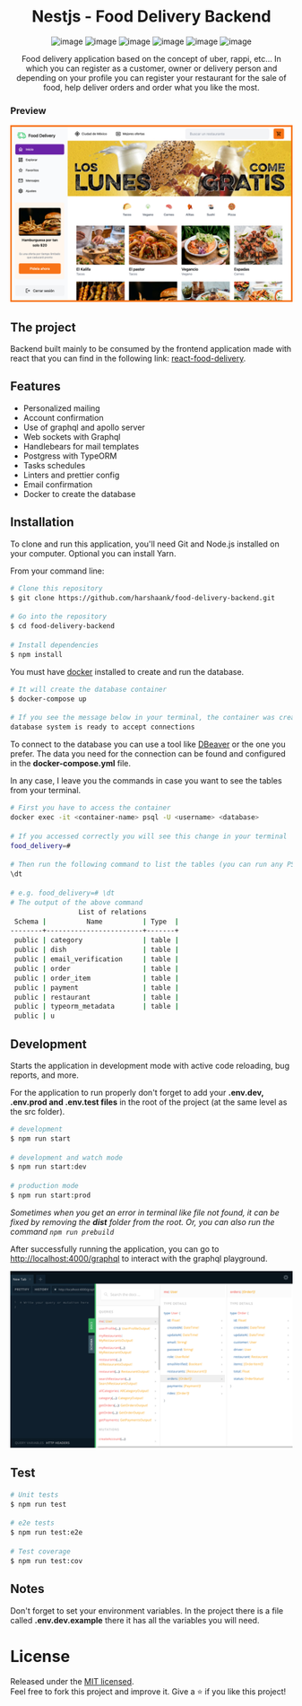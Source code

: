 <div align="center">
  <h1>Nestjs - Food Delivery Backend</h1>

![image](https://img.shields.io/badge/nestjs-E0234E?style=for-the-badge&logo=nestjs&logoColor=white)
![image](https://img.shields.io/badge/GraphQl-E10098?style=for-the-badge&logo=graphql&logoColor=white)
![image](https://img.shields.io/badge/Handlebars.js-f0772b?style=for-the-badge&logo=handlebarsdotjs&logoColor=black)
![image](https://img.shields.io/badge/JWT-000000?style=for-the-badge&logo=JSON%20web%20tokens&logoColor=white)
![image](https://img.shields.io/badge/Docker-2CA5E0?style=for-the-badge&logo=docker&logoColor=white)
![image](https://img.shields.io/badge/PostgreSQL-316192?style=for-the-badge&logo=postgresql&logoColor=white)

<p>Food delivery application based on the concept of uber, rappi, etc... In which you can register as a customer, owner or delivery person and depending on your profile you can register your restaurant for the sale of food, help deliver orders and order what you like the most.</p>

</div>

### Preview

![](./.readme-static/app.jpeg)

## The project

Backend built mainly to be consumed by the frontend application made with react that you can find in
the following link: [react-food-delivery](https://github.com/harshaank/react-food-delivery).

## Features

- Personalized mailing
- Account confirmation
- Use of graphql and apollo server
- Web sockets with Graphql
- Handlebears for mail templates
- Postgress with TypeORM
- Tasks schedules
- Linters and prettier config
- Email confirmation
- Docker to create the database

## Installation

To clone and run this application, you'll need Git and Node.js installed on your computer. Optional
you can install Yarn.

From your command line:

```bash
# Clone this repository
$ git clone https://github.com/harshaank/food-delivery-backend.git

# Go into the repository
$ cd food-delivery-backend

# Install dependencies
$ npm install
```

You must have [docker](https://www.docker.com/get-started/) installed to create and run the
database.

```bash
# It will create the database container
$ docker-compose up

# If you see the message below in your terminal, the container was created successfully.
database system is ready to accept connections
```

To connect to the database you can use a tool like [DBeaver](https://dbeaver.io/) or the one you
prefer. The data you need for the connection can be found and configured in the
**docker-compose.yml** file.

In any case, I leave you the commands in case you want to see the tables from your terminal.

```bash
# First you have to access the container
docker exec -it <container-name> psql -U <username> <database>

# If you accessed correctly you will see this change in your terminal
food_delivery=#

# Then run the following command to list the tables (you can run any PSQL-Query you like)
\dt

# e.g. food_delivery=# \dt
# The output of the above command
                 List of relations
 Schema |          Name          | Type  |
--------+------------------------+-------+
 public | category               | table |
 public | dish                   | table |
 public | email_verification     | table |
 public | order                  | table |
 public | order_item             | table |
 public | payment                | table |
 public | restaurant             | table |
 public | typeorm_metadata       | table |
 public | u
```

## Development

Starts the application in development mode with active code reloading, bug reports, and more.

For the application to run properly don't forget to add your **.env.dev, .env.prod and .env.test
files** in the root of the project (at the same level as the src folder).

```bash
# development
$ npm run start

# development and watch mode
$ npm run start:dev

# production mode
$ npm run start:prod
```

_Sometimes when you get an error in terminal like file not found, it can be fixed by removing the
**dist** folder from the root. Or, you can also run the command `npm run prebuild`_

After successfully running the application, you can go to
[http://localhost:4000/graphql](http://localhost:4000/graphql) to interact with the graphql
playground.

![](./.readme-static/localhost_4000_graphql.png)

## Test

```bash
# Unit tests
$ npm run test

# e2e tests
$ npm run test:e2e

# Test coverage
$ npm run test:cov
```

## Notes

Don't forget to set your environment variables. In the project there is a file called
**.env.dev.example** there it has all the variables you will need.

# License

Released under the [MIT licensed](LICENSE).\
Feel free to fork this project and improve it. Give a ⭐️ if you like this project!
